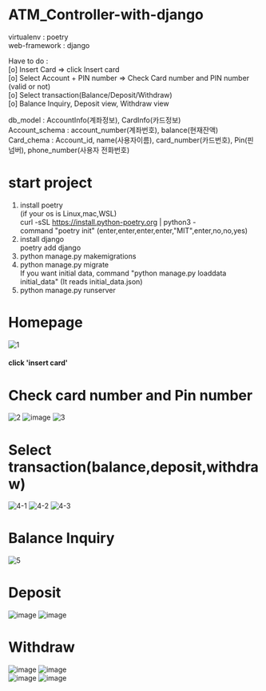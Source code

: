 # ATM_Controller-with-django


virtualenv : poetry\
web-framework : django

Have to do :\
[o] Insert Card  => click Insert card \
[o] Select Account + PIN number  => Check Card number and PIN number (valid or not)\
[o] Select transaction(Balance/Deposit/Withdraw) \
[o] Balance Inquiry, Deposit view, Withdraw view


db_model : AccountInfo(계좌정보), CardInfo(카드정보)\
Account_schema : account_number(계좌번호), balance(현재잔액)\
Card_chema : Account_id, name(사용자이름), card_number(카드번호), Pin(핀넘버), phone_number(사용자 전화번호)

# start project

1. install poetry\
(if your os is Linux,mac,WSL)\
curl -sSL https://install.python-poetry.org | python3 - \
command "poetry init" (enter,enter,enter,enter,"MIT",enter,no,no,yes)
2. install django\
poetry add django
3. python manage.py makemigrations
4. python manage.py migrate\
If you want initial data, command "python manage.py loaddata initial_data" (It reads initial_data.json)
5. python manage.py runserver

# Homepage
![1](https://user-images.githubusercontent.com/75579601/205030845-f13c5f9c-71f1-4fb8-adfc-8b2bd90bb251.png)
#### click 'insert card'

# Check card number and Pin number
![2](https://user-images.githubusercontent.com/75579601/205031562-e3bb4418-1a93-42d0-a224-615714bf2a64.png)
![image](https://user-images.githubusercontent.com/75579601/205031780-d6866d8e-aae8-4fcd-926b-2228a0e52c5e.png)
![3](https://user-images.githubusercontent.com/75579601/205031616-6898e49d-e325-4438-ae4e-f4e27a6cc5a9.png)

# Select transaction(balance,deposit,withdraw)
![4-1](https://user-images.githubusercontent.com/75579601/205032023-584669b0-befb-42da-88f6-25971cdb16df.png)
![4-2](https://user-images.githubusercontent.com/75579601/205032036-06e7a92f-30ae-4fd1-9bb8-8c8779f55c02.png)
![4-3](https://user-images.githubusercontent.com/75579601/205032047-3ae7af2e-887d-4924-bede-77f3628463f8.png)

# Balance Inquiry
![5](https://user-images.githubusercontent.com/75579601/205032243-5c4ee60b-80ee-4ea9-b8fb-002f7fb81009.png)

# Deposit
![image](https://user-images.githubusercontent.com/75579601/205058033-0069c0fa-7246-4c68-90f8-773cb4805d5c.png)
![image](https://user-images.githubusercontent.com/75579601/205058833-a8f305e1-be7b-422b-b96f-653e0c139c61.png)

# Withdraw
![image](https://user-images.githubusercontent.com/75579601/205064292-d3a5a52f-3186-4754-b313-9f0bc2111309.png)
![image](https://user-images.githubusercontent.com/75579601/205058650-1ec75c8e-4df8-4982-bdb4-37e8dcf8d2db.png)\
![image](https://user-images.githubusercontent.com/75579601/205058316-bf4cb481-1de2-4832-882b-4c43107132be.png)
![image](https://user-images.githubusercontent.com/75579601/205032813-f2488c97-48e2-423d-8fa1-370d09172584.png)






